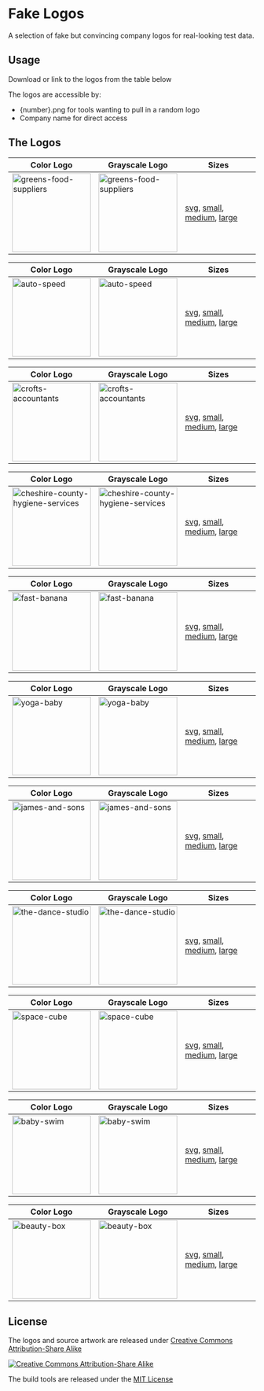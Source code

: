# Fake Logos

A selection of fake but convincing company logos for real-looking test data.

## Usage

Download or link to the logos from the table below 

The logos are accessible by:

* {number}.png for tools wanting to pull in a random logo
* Company name for direct access

## The Logos



Color Logo | Grayscale Logo | Sizes
| ------ | ------ | -------
<img src="http://pigment.github.io/fake-logos/logos/vector/color/greens-food-suppliers.svg" alt="greens-food-suppliers" width="160" /> | <img src="http://pigment.github.io/fake-logos/logos/vector/grayscale/greens-food-suppliers.svg" alt="greens-food-suppliers" width="160" /> | <a href="http://pigment.github.io/fake-logos/logos/vector/color/greens-food-suppliers.svg">svg</a>, <a href="http://pigment.github.io/fake-logos/logos/small/color/greens-food-suppliers.png">small</a>, <a href="http://pigment.github.io/fake-logos/logos/medium/color/greens-food-suppliers.png">medium</a>, <a href="http://pigment.github.io/fake-logos/logos/large/color/greens-food-suppliers.png">large</a>


Color Logo | Grayscale Logo | Sizes
| ------ | ------ | -------
<img src="http://pigment.github.io/fake-logos/logos/vector/color/auto-speed.svg" alt="auto-speed" width="160" /> | <img src="http://pigment.github.io/fake-logos/logos/vector/grayscale/auto-speed.svg" alt="auto-speed" width="160" /> | <a href="http://pigment.github.io/fake-logos/logos/vector/color/auto-speed.svg">svg</a>, <a href="http://pigment.github.io/fake-logos/logos/small/color/auto-speed.png">small</a>, <a href="http://pigment.github.io/fake-logos/logos/medium/color/auto-speed.png">medium</a>, <a href="http://pigment.github.io/fake-logos/logos/large/color/auto-speed.png">large</a>


Color Logo | Grayscale Logo | Sizes
| ------ | ------ | -------
<img src="http://pigment.github.io/fake-logos/logos/vector/color/crofts-accountants.svg" alt="crofts-accountants" width="160" /> | <img src="http://pigment.github.io/fake-logos/logos/vector/grayscale/crofts-accountants.svg" alt="crofts-accountants" width="160" /> | <a href="http://pigment.github.io/fake-logos/logos/vector/color/crofts-accountants.svg">svg</a>, <a href="http://pigment.github.io/fake-logos/logos/small/color/crofts-accountants.png">small</a>, <a href="http://pigment.github.io/fake-logos/logos/medium/color/crofts-accountants.png">medium</a>, <a href="http://pigment.github.io/fake-logos/logos/large/color/crofts-accountants.png">large</a>


Color Logo | Grayscale Logo | Sizes
| ------ | ------ | -------
<img src="http://pigment.github.io/fake-logos/logos/vector/color/cheshire-county-hygiene-services.svg" alt="cheshire-county-hygiene-services" width="160" /> | <img src="http://pigment.github.io/fake-logos/logos/vector/grayscale/cheshire-county-hygiene-services.svg" alt="cheshire-county-hygiene-services" width="160" /> | <a href="http://pigment.github.io/fake-logos/logos/vector/color/cheshire-county-hygiene-services.svg">svg</a>, <a href="http://pigment.github.io/fake-logos/logos/small/color/cheshire-county-hygiene-services.png">small</a>, <a href="http://pigment.github.io/fake-logos/logos/medium/color/cheshire-county-hygiene-services.png">medium</a>, <a href="http://pigment.github.io/fake-logos/logos/large/color/cheshire-county-hygiene-services.png">large</a>


Color Logo | Grayscale Logo | Sizes
| ------ | ------ | -------
<img src="http://pigment.github.io/fake-logos/logos/vector/color/fast-banana.svg" alt="fast-banana" width="160" /> | <img src="http://pigment.github.io/fake-logos/logos/vector/grayscale/fast-banana.svg" alt="fast-banana" width="160" /> | <a href="http://pigment.github.io/fake-logos/logos/vector/color/fast-banana.svg">svg</a>, <a href="http://pigment.github.io/fake-logos/logos/small/color/fast-banana.png">small</a>, <a href="http://pigment.github.io/fake-logos/logos/medium/color/fast-banana.png">medium</a>, <a href="http://pigment.github.io/fake-logos/logos/large/color/fast-banana.png">large</a>


Color Logo | Grayscale Logo | Sizes
| ------ | ------ | -------
<img src="http://pigment.github.io/fake-logos/logos/vector/color/yoga-baby.svg" alt="yoga-baby" width="160" /> | <img src="http://pigment.github.io/fake-logos/logos/vector/grayscale/yoga-baby.svg" alt="yoga-baby" width="160" /> | <a href="http://pigment.github.io/fake-logos/logos/vector/color/yoga-baby.svg">svg</a>, <a href="http://pigment.github.io/fake-logos/logos/small/color/yoga-baby.png">small</a>, <a href="http://pigment.github.io/fake-logos/logos/medium/color/yoga-baby.png">medium</a>, <a href="http://pigment.github.io/fake-logos/logos/large/color/yoga-baby.png">large</a>


Color Logo | Grayscale Logo | Sizes
| ------ | ------ | -------
<img src="http://pigment.github.io/fake-logos/logos/vector/color/james-and-sons.svg" alt="james-and-sons" width="160" /> | <img src="http://pigment.github.io/fake-logos/logos/vector/grayscale/james-and-sons.svg" alt="james-and-sons" width="160" /> | <a href="http://pigment.github.io/fake-logos/logos/vector/color/james-and-sons.svg">svg</a>, <a href="http://pigment.github.io/fake-logos/logos/small/color/james-and-sons.png">small</a>, <a href="http://pigment.github.io/fake-logos/logos/medium/color/james-and-sons.png">medium</a>, <a href="http://pigment.github.io/fake-logos/logos/large/color/james-and-sons.png">large</a>


Color Logo | Grayscale Logo | Sizes
| ------ | ------ | -------
<img src="http://pigment.github.io/fake-logos/logos/vector/color/the-dance-studio.svg" alt="the-dance-studio" width="160" /> | <img src="http://pigment.github.io/fake-logos/logos/vector/grayscale/the-dance-studio.svg" alt="the-dance-studio" width="160" /> | <a href="http://pigment.github.io/fake-logos/logos/vector/color/the-dance-studio.svg">svg</a>, <a href="http://pigment.github.io/fake-logos/logos/small/color/the-dance-studio.png">small</a>, <a href="http://pigment.github.io/fake-logos/logos/medium/color/the-dance-studio.png">medium</a>, <a href="http://pigment.github.io/fake-logos/logos/large/color/the-dance-studio.png">large</a>


Color Logo | Grayscale Logo | Sizes
| ------ | ------ | -------
<img src="http://pigment.github.io/fake-logos/logos/vector/color/space-cube.svg" alt="space-cube" width="160" /> | <img src="http://pigment.github.io/fake-logos/logos/vector/grayscale/space-cube.svg" alt="space-cube" width="160" /> | <a href="http://pigment.github.io/fake-logos/logos/vector/color/space-cube.svg">svg</a>, <a href="http://pigment.github.io/fake-logos/logos/small/color/space-cube.png">small</a>, <a href="http://pigment.github.io/fake-logos/logos/medium/color/space-cube.png">medium</a>, <a href="http://pigment.github.io/fake-logos/logos/large/color/space-cube.png">large</a>


Color Logo | Grayscale Logo | Sizes
| ------ | ------ | -------
<img src="http://pigment.github.io/fake-logos/logos/vector/color/baby-swim.svg" alt="baby-swim" width="160" /> | <img src="http://pigment.github.io/fake-logos/logos/vector/grayscale/baby-swim.svg" alt="baby-swim" width="160" /> | <a href="http://pigment.github.io/fake-logos/logos/vector/color/baby-swim.svg">svg</a>, <a href="http://pigment.github.io/fake-logos/logos/small/color/baby-swim.png">small</a>, <a href="http://pigment.github.io/fake-logos/logos/medium/color/baby-swim.png">medium</a>, <a href="http://pigment.github.io/fake-logos/logos/large/color/baby-swim.png">large</a>


Color Logo | Grayscale Logo | Sizes
| ------ | ------ | -------
<img src="http://pigment.github.io/fake-logos/logos/vector/color/beauty-box.svg" alt="beauty-box" width="160" /> | <img src="http://pigment.github.io/fake-logos/logos/vector/grayscale/beauty-box.svg" alt="beauty-box" width="160" /> | <a href="http://pigment.github.io/fake-logos/logos/vector/color/beauty-box.svg">svg</a>, <a href="http://pigment.github.io/fake-logos/logos/small/color/beauty-box.png">small</a>, <a href="http://pigment.github.io/fake-logos/logos/medium/color/beauty-box.png">medium</a>, <a href="http://pigment.github.io/fake-logos/logos/large/color/beauty-box.png">large</a>

## License

The logos and source artwork are released under [Creative Commons Attribution-Share Alike](http://creativecommons.org/licenses/by-sa/4.0/)

[![Creative Commons Attribution-Share Alike](http://i.creativecommons.org/l/by-sa/3.0/88x31.png)](http://creativecommons.org/licenses/by-sa/4.0/)

The build tools are released under the [MIT License](http://www.opensource.org/licenses/MIT)
